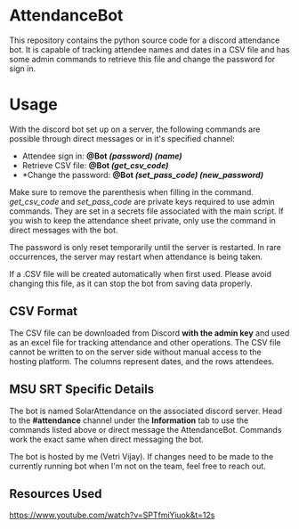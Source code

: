 # AttendanceBot

This repository contains the python source code for a discord attendance bot. It is capable of tracking attendee names and dates in a CSV file and has some admin commands to retrieve this file and change the password for sign in.

# Usage

With the discord bot set up on a server, the following commands are possible through direct messages or in it's specified channel:

 - Attendee sign in: **@Bot *(password) (name)***
 - Retrieve CSV file: **@Bot *(get_csv_code)***
 - *Change the password: **@Bot *(set_pass_code) (new_password)***

Make sure to remove the parenthesis when filling in the command. *get_csv_code* and *set_pass_code* are private keys required to use admin commands. They are set in a secrets file associated with the main script. If you wish to keep the attendance sheet private, only use the command in direct messages with the bot.

The password is only reset temporarily until the server is restarted.
In rare occurrences, the server may restart when attendance is being taken.

If a .CSV file will be created automatically when first used. Please avoid changing this file, as it can stop the bot from saving data properly.

## CSV Format

The CSV file can be downloaded from Discord **with the admin key** and used as an excel file for tracking attendance and other operations. The CSV file cannot be written to on the server side without manual access to the hosting platform. The columns represent dates, and the rows attendees.

## MSU SRT Specific Details

The bot is named SolarAttendance on the associated discord server. Head to the **#attendance** channel under the **Information** tab to use the commands listed above or direct message the AttendanceBot. Commands work the exact same when direct messaging the bot.

The bot is hosted by me (Vetri Vijay). If changes need to be made to the currently running bot when I'm not on the team, feel free to reach out.

## Resources Used

https://www.youtube.com/watch?v=SPTfmiYiuok&t=12s
